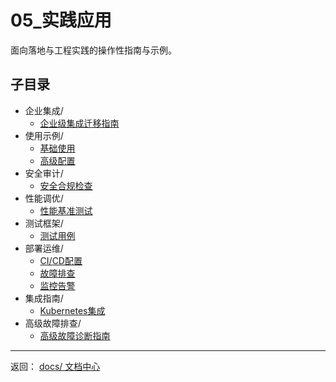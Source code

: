 # 05_实践应用

面向落地与工程实践的操作性指南与示例。

## 子目录

- 企业集成/
  - [企业级集成迁移指南](./企业集成/企业级集成迁移指南.md)
- 使用示例/
  - [基础使用](./使用示例/基础使用.md)
  - [高级配置](./使用示例/高级配置.md)
- 安全审计/
  - [安全合规检查](./安全审计/安全合规检查.md)
- 性能调优/
  - [性能基准测试](./性能调优/性能基准测试.md)
- 测试框架/
  - [测试用例](./测试框架/测试用例.md)
- 部署运维/
  - [CI/CD配置](./部署运维/CI_CD配置.md)
  - [故障排查](./部署运维/故障排查.md)
  - [监控告警](./部署运维/监控告警.md)
- 集成指南/
  - [Kubernetes集成](./集成指南/Kubernetes集成.md)
- 高级故障排查/
  - [高级故障诊断指南](./高级故障排查/高级故障诊断指南.md)

---

返回： [docs/ 文档中心](../README.md)
